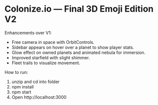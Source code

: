 Colonize.io — Final 3D Emoji Edition V2
=======================================

Enhancements over V1:
- Free camera in space with OrbitControls.
- Sidebar appears on hover over a planet to show player stats.
- Glow effect on owned planets and animated nebula for immersion.
- Improved starfield with slight shimmer.
- Fleet trails to visualize movement.

How to run:
1. unzip and cd into folder
2. npm install
3. npm start
4. Open http://localhost:3000
